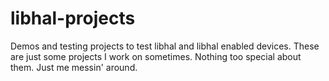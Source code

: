 # libhal-projects

Demos and testing projects to test libhal and libhal enabled devices. These
are just some projects I work on sometimes. Nothing too special about them.
Just me messin' around.

